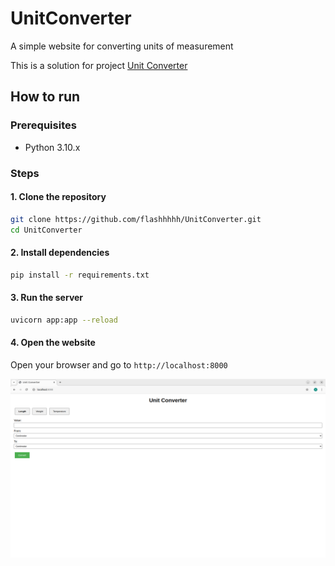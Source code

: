 # UnitConverter
A simple website for converting units of measurement

This is a solution for project [Unit Converter](https://roadmap.sh/projects/unit-converter)

## How to run
### Prerequisites
- Python 3.10.x

### Steps
#### 1. Clone the repository
```bash
git clone https://github.com/flashhhhh/UnitConverter.git
cd UnitConverter
```

#### 2. Install dependencies
```bash
pip install -r requirements.txt
```

#### 3. Run the server
```bash
uvicorn app:app --reload
```

#### 4. Open the website
Open your browser and go to `http://localhost:8000`

![Demo](demo.png)